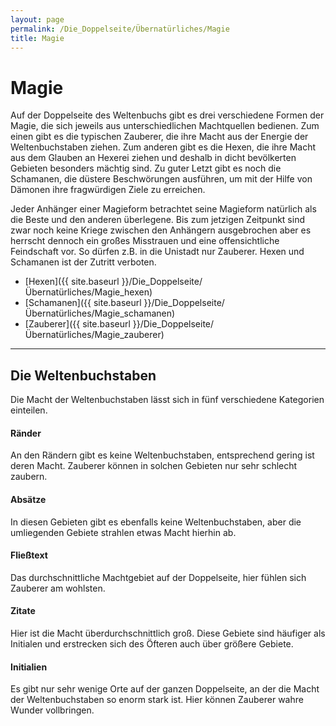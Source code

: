 ```yaml
---
layout: page
permalink: /Die_Doppelseite/Übernatürliches/Magie
title: Magie
---
```


# Magie

Auf der Doppelseite des Weltenbuchs gibt es drei verschiedene Formen der Magie, die sich jeweils aus unterschiedlichen Machtquellen bedienen. Zum einen gibt es die typischen Zauberer, die ihre Macht aus der Energie der Weltenbuchstaben ziehen. Zum anderen gibt es die Hexen, die ihre Macht aus dem Glauben an Hexerei ziehen und deshalb in dicht bevölkerten Gebieten besonders mächtig sind. Zu guter Letzt gibt es noch die Schamanen, die düstere Beschwörungen ausführen, um mit der Hilfe von Dämonen ihre fragwürdigen Ziele zu erreichen.

Jeder Anhänger einer Magieform betrachtet seine Magieform natürlich als die Beste und den anderen überlegene. Bis zum jetzigen Zeitpunkt sind zwar noch keine Kriege zwischen den Anhängern ausgebrochen aber es herrscht dennoch ein großes Misstrauen und eine offensichtliche Feindschaft vor. So dürfen z.B. in die Unistadt nur Zauberer. Hexen und Schamanen ist der Zutritt verboten.

- [Hexen]({{ site.baseurl }}/Die_Doppelseite/Übernatürliches/Magie_hexen)
- [Schamanen]({{ site.baseurl }}/Die_Doppelseite/Übernatürliches/Magie_schamanen)
- [Zauberer]({{ site.baseurl }}/Die_Doppelseite/Übernatürliches/Magie_zauberer)


***
## Die Weltenbuchstaben

Die Macht der Weltenbuchstaben lässt sich in fünf verschiedene Kategorien einteilen.

#### Ränder

An den Rändern gibt es keine Weltenbuchstaben, entsprechend gering ist deren Macht. Zauberer können in solchen Gebieten nur sehr schlecht zaubern. 

#### Absätze

In diesen Gebieten gibt es ebenfalls keine Weltenbuchstaben, aber die umliegenden Gebiete strahlen etwas Macht hierhin ab. 

#### Fließtext

Das durchschnittliche Machtgebiet auf der Doppelseite, hier fühlen sich Zauberer am wohlsten.

#### Zitate

Hier ist die Macht überdurchschnittlich groß. Diese Gebiete sind häufiger als Initialen und erstrecken sich des Öfteren auch über größere Gebiete.

#### Initialien

Es gibt nur sehr wenige Orte auf der ganzen Doppelseite, an der die Macht der Weltenbuchstaben so enorm stark ist. Hier können Zauberer wahre Wunder vollbringen.

